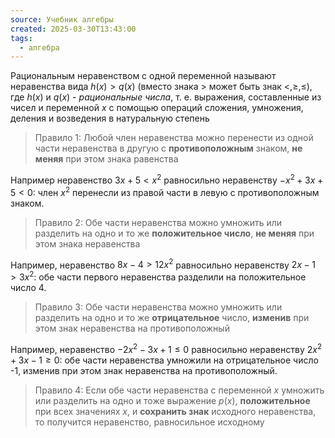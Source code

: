 ```yaml
---
source: Учебник алгебры
created: 2025-03-30T13:43:00
tags:
  - алгебра
---
```

Рациональным неравенством с одной переменной называют неравенства вида $h\left( x \right) \gt  q\left( x \right)$ (вместо знака $\gt$ может быть знак $\lt, \ge, \le$), где $h\left( x \right)$ и $q\left( x \right)$ - *рациональные числа*, т. е. выражения, составленные из чисел и переменной $x$ с помощью операций сложения, умножения, деления и возведения в натуральную степень

> Правило 1: Любой член неравенства можно перенести из одной части неравенства в другую с **противоположным** знаком, **не меняя** при этом знака равенства

Например неравенство $3x + 5 \lt x^{2}$ равносильно неравенству $-x^{2} + 3x + 5 \lt 0$: член $x^{2}$ перенесли из правой части в левую с противоположным знаком.

> Правило 2: Обе части неравенства можно умножить или разделить на одно и то же **положительное число**, **не меняя** при этом знака неравенства

Например, неравенство $8x - 4 \gt 12x^{2}$ равносильно неравенству $2x - 1 \gt 3x^{2}$: обе части  первого неравенства разделили на положительное число 4.

> Правило 3: Обе части неравенства можно умножить или разделить на одно и то же **отрицательное** число, **изменив** при этом знак неравенства на противоположный 

Например, неравенство $-2x^{2} - 3x + 1 \leqslant 0$ равносильно неравенству $2x^{2} + 3x - 1 \geqslant 0$: обе части неравенства умножили на отрицательное число -1, изменив при этом знак неравенства на противоположный.

> Правило 4: Если обе части неравенства с переменной $x$ умножить или разделить на одно и тоже выражение $p\left( x \right)$, **положительное** при всех значениях $x$, и **сохранить знак** исходного неравенства, то получится неравенство, равносильное исходному


